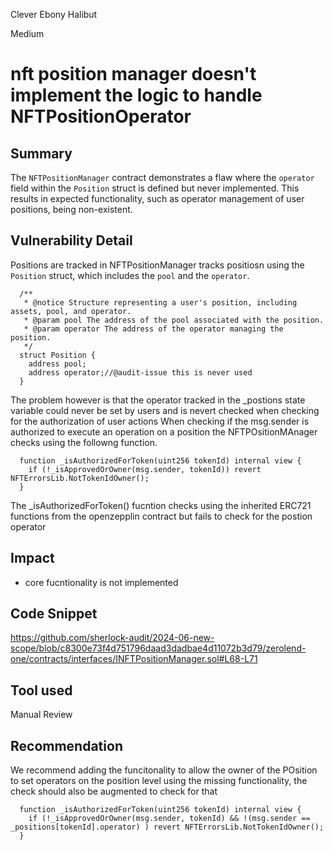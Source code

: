 Clever Ebony Halibut

Medium

# nft position manager doesn't implement the logic to handle NFTPositionOperator

## Summary
The `NFTPositionManager` contract demonstrates a flaw where the `operator` field within the `Position` struct is defined but never implemented. This results in expected functionality, such as operator management of user positions, being non-existent.
## Vulnerability Detail
Positions are tracked in NFTPositionManager tracks positiosn using the `Position` struct, which includes the `pool` and the `operator`.
```solidity
  /**
   * @notice Structure representing a user's position, including assets, pool, and operator.
   * @param pool The address of the pool associated with the position.
   * @param operator The address of the operator managing the position.
   */
  struct Position {
    address pool;
    address operator;//@audit-issue this is never used
  }
```

The problem however is that the operator tracked in the _postions state variable could never be set by users and is nevert checked when checking for the authorization of user actions
When checking if the msg.sender is authorized to execute an operation on a position the NFTPOsitionMAnager checks using the followng function.

```solidity
  function _isAuthorizedForToken(uint256 tokenId) internal view {
    if (!_isApprovedOrOwner(msg.sender, tokenId)) revert NFTErrorsLib.NotTokenIdOwner();
  }
```
The _isAuthorizedForToken() fucntion checks using the inherited ERC721 functions from the openzepplin contract but fails to check for the postion operator

## Impact
- core fucntionality is not implemented
## Code Snippet
https://github.com/sherlock-audit/2024-06-new-scope/blob/c8300e73f4d751796daad3dadbae4d11072b3d79/zerolend-one/contracts/interfaces/INFTPositionManager.sol#L68-L71
## Tool used

Manual Review

## Recommendation
We recommend adding the funcitonality to allow the owner of the POsition to set operators on the position level using the missing functionality, the check should also be augmented to check for that 

```solidity
  function _isAuthorizedForToken(uint256 tokenId) internal view {
    if (!_isApprovedOrOwner(msg.sender, tokenId) && !(msg.sender == _positions[tokenId].operator) ) revert NFTErrorsLib.NotTokenIdOwner();
  }
```